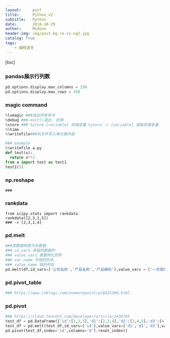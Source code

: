 ```yaml
---
layout:     post
title:      Python_v2
subtitle:   Python
date:       2018-10-29
author:     Midone
header-img: img/post-bg-re-vs-ng2.jpg
catalog: True
tags:
    - 编程语言
---
```


[toc]

### pandas展示行列数

```python
pd.options.display.max_columns = 150
pd.options.display.max_rows = 150
```

### magic command

```python
%lsmagic ###找出所有命令
%debug ### exit()退出  好用
%store ### %store [variable] 存储变量 %store -r [variable] 读取存储变量
%%time
%%writefile###向文件写入单元格内容

### example
%%writefile a.py
def test(x):
  return x**2
from a import test as test1
test1(5)
```


### np.reshape
```
###

```

### rankdata
```
from scipy.stats import rankdata
rankdata([2,3,1,5])
### -> [2,3,1,4]
```

### pd.melt
```python
###宽数据转换为长数据
### id_vars 保留的数据列
### value_vars 需要转化的列
### var_name 字段的列名
### value_name 值的列名
pd.melt(df,id_vars=['公司名称','产品名称','产品编码'],value_vars = ['一月销售','二月销售','三月销售','四月销售'],var_name = '销售月份',value_name = '销售金额')
```

### pd.pivot_table
```python
### https://www.cnblogs.com/onemorepoint/p/8425300.html
```

### pd.pivot
```python
### https://cloud.tencent.com/developer/article/1436765
test_df = pd.DataFrame({'id':[1,2,3],'d1':[2,3,4],'d2':[3,4,5],'d3':[4,5,6]})
test_df = pd.melt(test_df,id_vars=['id'],value_vars=['d1','d2','d3'],value_name='sale',var_name='d')
pd.pivot(test_df,index='id',columns='d').reset_index()
```